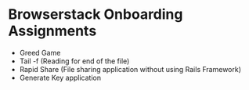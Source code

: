 # Browserstack Onboarding Assignments

- Greed Game
- Tail -f (Reading for end of the file)
- Rapid Share (File sharing application without using Rails Framework)
- Generate Key application
